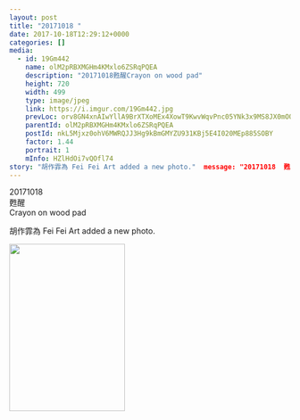 ```yaml
---
layout: post
title: "20171018 " 
date: 2017-10-18T12:29:12+0000 
categories: [] 
media:
  - id: 19Gm442
    name: olM2pRBXMGHm4KMxlo6ZSRqPQEA
    description: "20171018甦醒Crayon on wood pad"   
    height: 720
    width: 499
    type: image/jpeg
    link: https://i.imgur.com/19Gm442.jpg
    prevLoc: orv8GN4xnAIwYllA9BrXTXoMEx4XowT9KwvWqvPnc05YNk3x9MS8JX0mOO5KUzGZJX8Ng8UrnzDzkG4NIAXNXN303KIKWE28EzwrsyERPn7vwpTzWJoJB55ysk11VGBN3AIyBG7W9lkJUK2xpol3EqtKORyALljGUAkVzm8244IgzODg50n8FPrOoj3pK8HYnR1Qz7NqH268znGNmJTykMMj9MWqcgjAZoA8mYSqygVRyLl6ugpX599Z2kiR01G0D5k3i16J
    parentId: olM2pRBXMGHm4KMxlo6ZSRqPQEA
    postId: nkL5Mjxz0ohV6MWRQJJ3Hg9kBmGMYZU931KBj5E4I020MEp885SOBY
    factor: 1.44
    portrait: 1
    mInfo: HZlHdOi7vQOfl74
story: "胡作霏為 Fei Fei Art added a new photo."  message: "20171018  甦醒  Crayon on wood pad"
---
```


20171018  
甦醒  
Crayon on wood pad
 
 
[//]: #story:
胡作霏為 Fei Fei Art added a new photo.


[//]: #media:  
<a href="https://i.imgur.com/19Gm442.jpg"><img src="https://i.imgur.com/19Gm442.jpg" height="300" width="207" /></a> 
 
